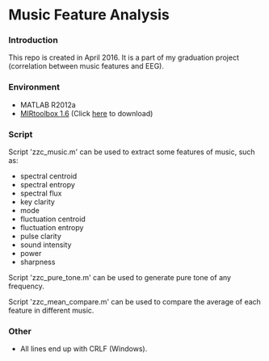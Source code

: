 # Music Feature Analysis #

### Introduction ###

This repo is created in April 2016. It is a part of my graduation project (correlation between music features and EEG).  

### Environment ###

* MATLAB R2012a  
* [MIRtoolbox 1.6](https://www.jyu.fi/hum/laitokset/musiikki/en/research/coe/materials/mirtoolbox) (Click [here](https://bitbucket.org/zzc_actual/music-feature-analysis/downloads/MIRtoolbox1.6.zip) to download)  

### Script ###

Script 'zzc_music.m' can be used to extract some features of music, such as:  

* spectral centroid  
* spectral entropy  
* spectral flux  
* key clarity  
* mode  
* fluctuation centroid  
* fluctuation entropy  
* pulse clarity  
* sound intensity  
* power  
* sharpness  

Script 'zzc_pure_tone.m' can be used to generate pure tone of any frequency.  

Script 'zzc_mean_compare.m' can be used to compare the average of each feature in different music.  

### Other ###

* All lines end up with CRLF (Windows).  